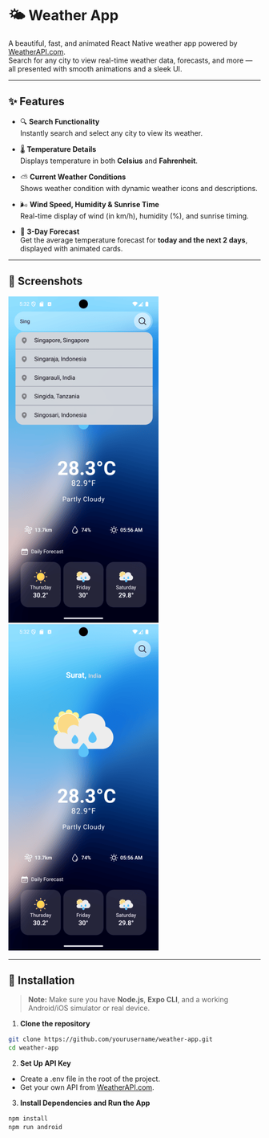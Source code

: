 # 🌤️ Weather App

A beautiful, fast, and animated React Native weather app powered by [WeatherAPI.com](https://www.weatherapi.com/).  
Search for any city to view real-time weather data, forecasts, and more — all presented with smooth animations and a sleek UI.

---

## ✨ Features

- 🔍 **Search Functionality**  
  Instantly search and select any city to view its weather.

- 🌡️ **Temperature Details**  
  Displays temperature in both **Celsius** and **Fahrenheit**.

- ⛅ **Current Weather Conditions**  
  Shows weather condition with dynamic weather icons and descriptions.

- 🌬️ **Wind Speed, Humidity & Sunrise Time**  
  Real-time display of wind (in km/h), humidity (%), and sunrise timing.

- 📅 **3-Day Forecast**  
  Get the average temperature forecast for **today and the next 2 days**, displayed with animated cards.

---

## 📸 Screenshots

![Screenshot1](./assets/screenshots/Screenshot_1.png) ![Screenshot2](./assets/screenshots/Screenshot_2.png)

---

## 🚀 Installation

> **Note:** Make sure you have **Node.js**, **Expo CLI**, and a working Android/iOS simulator or real device.

1. **Clone the repository**

```bash
git clone https://github.com/yourusername/weather-app.git
cd weather-app
```

2. **Set Up API Key**
- Create a .env file in the root of the project.
- Get your own API from [WeatherAPI.com](https://www.weatherapi.com/).

3. **Install Dependencies and Run the App**
```bash
npm install
npm run android
```



